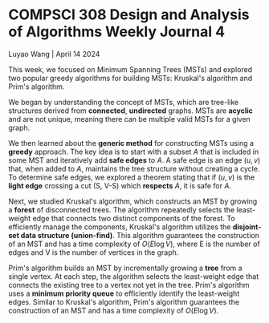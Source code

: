 # COMPSCI 308 Design and Analysis of Algorithms Weekly Journal 4

Luyao Wang | April 14 2024

This week, we focused on Minimum Spanning Trees (MSTs) and explored two popular greedy algorithms for building MSTs: Kruskal's algorithm and Prim's algorithm.

We began by understanding the concept of MSTs, which are tree-like structures derived from **connected**, **undirected** graphs. MSTs are **acyclic** and are not unique, meaning there can be multiple valid MSTs for a given graph.

We then learned about the **generic method** for constructing MSTs using a **greedy** approach. The key idea is to start with a subset $A$ that is included in some MST and iteratively add **safe edges** to $A$. A safe edge is an edge $(u, v)$ that, when added to $A$, maintains the tree structure without creating a cycle. To determine safe edges, we explored a theorem stating that if $(u, v)$ is the **light edge** crossing a cut (S, V-S) which **respects** $A$, it is safe for $A$.

Next, we studied Kruskal's algorithm, which constructs an MST by growing a **forest** of disconnected trees. The algorithm repeatedly selects the least-weight edge that connects two distinct components of the forest. To efficiently manage the components, Kruskal's algorithm utilizes the **disjoint-set data structure (union-find)**. This algorithm guarantees the construction of an MST and has a time complexity of $O(E \log V)$, where E is the number of edges and V is the number of vertices in the graph.

Prim's algorithm builds an MST by incrementally growing a **tree** from a single vertex. At each step, the algorithm selects the least-weight edge that connects the existing tree to a vertex not yet in the tree. Prim's algorithm uses a **minimum priority queue** to efficiently identify the least-weight edges. Similar to Kruskal's algorithm, Prim's algorithm guarantees the construction of an MST and has a time complexity of $O(E \log V)$.
